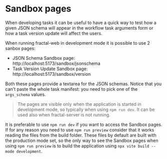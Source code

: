 # Sandbox pages

When developing tasks it can be useful to have a quick way to test how a given JSON schema will appear in the workflow task arguments form or how a task version update will affect the users.

When running fractal-web in development mode it is possible to use 2 sanbox pages:

* JSON Schema Sandbox page: http://localhost:5173/sandbox/jsonschema
* Task Version Update Sandbox page: http://localhost:5173/sandbox/version

Both these pages provide a textarea for the JSON schemas. Notice that you can't paste the whole task manifest: you need to pick one of the `args_schema` values.

> The pages are visible only when the application is started in development mode, so typically when using `npm run dev`. It can be used also when fractal-server is not running.

It is preferable to use `npm run dev` if you want to access the Sandbox pages. If for any reason you need to use `npm run preview` consider that it works reading the files from the build folder. These files by default are built with the production mode set, so the only way to see the Sandbox pages when using `npm run preview` is to build the application using `npx vite build --mode development`.
